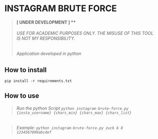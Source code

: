 # INSTAGRAM BRUTE FORCE

> #### [ UNDER DEVELOPMENT ] **
> ###### USE FOR ACADEMIC PURPOSES ONLY. THE MISUSE OF THIS TOOL IS NOT MY RESPONSIBILITY.
> ###### Application developed in python

## How to install
`pip install -r requirements.txt`

## How to use

> ###### Run the python Script `python instagram-brute-force.py {insta_username} {chars_min} {chars_max} {chars_list}`

> ###### Example: `python instagram-brute-force.py zuck 6 8 1234567890abcdef`
